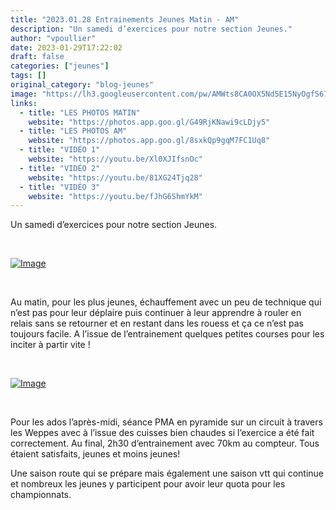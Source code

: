 ```yaml
---
title: "2023.01.28 Entrainements Jeunes Matin - AM"
description: "Un samedi d’exercices pour notre section Jeunes."
author: "vpoullier"
date: 2023-01-29T17:22:02
draft: false
categories: ["jeunes"]
tags: []
original_category: "blog-jeunes"
image: "https://lh3.googleusercontent.com/pw/AMWts8CA0OX5Nd5E15NyOgfS67VRZMe6fUKnsc9ocdHt3wKztrr7wBTkBVQjVI58xGVMj40dAJicLjlrB_F0RdEL98trWc_2tYu0or7OJNIW2abR-H1WG4txt_btY_cZ13vvARGNiGOUOze8nVKVYNVv9-j8Uw=w1800-h1013-no?authuser=0"
links:
  - title: "LES PHOTOS MATIN"
    website: "https://photos.app.goo.gl/G49RjKNawi9cLDjy5"
  - title: "LES PHOTOS AM"
    website: "https://photos.app.goo.gl/8sxkQp9gqM7FC1Uq8"
  - title: "VIDÉO 1"
    website: "https://youtu.be/Xl0XJIfsnOc"
  - title: "VIDÉO 2"
    website: "https://youtu.be/81XG24Tjq28"
  - title: "VIDÉO 3"
    website: "https://youtu.be/fJhG6ShmYkM"
---
```


Un samedi d’exercices pour notre section Jeunes.

<!--more-->

&nbsp;

[![Image](https://lh3.googleusercontent.com/pw/AMWts8CJW56makz9UpfsfKjjMmAij0c4zxcBmn27jlQYrOwQSh_nDCkuuzBDpWSjEXdRagHPH46TvliZcuCrGq1G8M41mkdNY5ejBqTq5fz6hNFdnaBawIsIv4B01c0eIK1ZtZDXYqIFgkGwtqJ9E7CHymG7CA=w1378-h775-no?authuser=0)](https://lh3.googleusercontent.com/pw/AMWts8CJW56makz9UpfsfKjjMmAij0c4zxcBmn27jlQYrOwQSh_nDCkuuzBDpWSjEXdRagHPH46TvliZcuCrGq1G8M41mkdNY5ejBqTq5fz6hNFdnaBawIsIv4B01c0eIK1ZtZDXYqIFgkGwtqJ9E7CHymG7CA=w1378-h775-no?authuser=0)

&nbsp;&nbsp;

Au matin, pour les plus jeunes, échauffement avec un peu de technique qui n’est pas pour leur déplaire puis continuer à leur apprendre à rouler en relais sans se retourner et en restant dans les rouess et ça ce n’est pas toujours facile. A l’issue de l’entrainement quelques petites courses pour les inciter à partir vite&nbsp;!

&nbsp;

[![Image](https://lh3.googleusercontent.com/pw/AMWts8A38Q4OdCSJRbnDl1Jpn1GwD_iU9O9-bhD9-oQLzJG8FhEA0dSgaRrz_ypfkqyKoySe_wYMxzvNY_gujUbV1lyUyfm7e5niwTvLdM56CYYoh9Ih2MkRMtkX7JRobXVFrv7DiIAIkFfK5t2ZZ1NLSReeHw=w1378-h775-no?authuser=0)](https://lh3.googleusercontent.com/pw/AMWts8A38Q4OdCSJRbnDl1Jpn1GwD_iU9O9-bhD9-oQLzJG8FhEA0dSgaRrz_ypfkqyKoySe_wYMxzvNY_gujUbV1lyUyfm7e5niwTvLdM56CYYoh9Ih2MkRMtkX7JRobXVFrv7DiIAIkFfK5t2ZZ1NLSReeHw=w1378-h775-no?authuser=0)

&nbsp;

Pour les ados l’après-midi, séance PMA en pyramide sur un circuit à travers les Weppes avec à l’issue des cuisses bien chaudes si l’exercice a été fait correctement. Au final, 2h30 d’entrainement avec 70km au compteur. Tous étaient satisfaits, jeunes et moins jeunes! 

Une saison route qui se prépare mais également une saison vtt qui continue et nombreux les jeunes y participent pour avoir leur quota pour les championnats.

&nbsp;